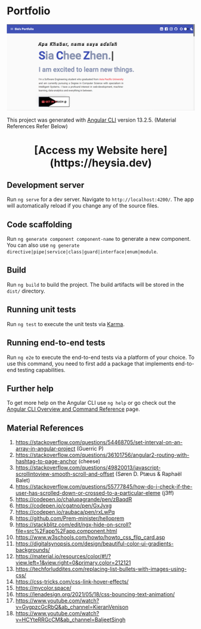 # Portfolio

<img src="web.PNG">

This project was generated with [Angular CLI](https://github.com/angular/angular-cli) version 13.2.5. (Material References Refer Below)

<h1 align="center">
  [Access my Website here](https://heysia.dev)
</h1>

## Development server

Run `ng serve` for a dev server. Navigate to `http://localhost:4200/`. The app will automatically reload if you change any of the source files.

## Code scaffolding

Run `ng generate component component-name` to generate a new component. You can also use `ng generate directive|pipe|service|class|guard|interface|enum|module`.

## Build

Run `ng build` to build the project. The build artifacts will be stored in the `dist/` directory.

## Running unit tests

Run `ng test` to execute the unit tests via [Karma](https://karma-runner.github.io).

## Running end-to-end tests

Run `ng e2e` to execute the end-to-end tests via a platform of your choice. To use this command, you need to first add a package that implements end-to-end testing capabilities.

## Further help

To get more help on the Angular CLI use `ng help` or go check out the [Angular CLI Overview and Command Reference](https://angular.io/cli) page.

## Material References
1. https://stackoverflow.com/questions/54468705/set-interval-on-an-array-in-angular-project (Guerric P)
2. https://stackoverflow.com/questions/36101756/angular2-routing-with-hashtag-to-page-anchor (cheese)
3. https://stackoverflow.com/questions/49820013/javascript-scrollintoview-smooth-scroll-and-offset (Søren D. Ptæus & Raphaël Balet)
4. https://stackoverflow.com/questions/55777845/how-do-i-check-if-the-user-has-scrolled-down-or-crossed-to-a-particular-eleme (j3ff)
5. https://codepen.io/chalupagrande/pen/zBaqdR
6. https://codepen.io/cgatno/pen/GxJvxg
7. https://codepen.io/raubaca/pen/rxLwPq
8. https://github.com/Prem-minister/helloprem
9. https://stackblitz.com/edit/ngx-hide-on-scroll?file=src%2Fapp%2Fapp.component.html
10. https://www.w3schools.com/howto/howto_css_flip_card.asp
11. https://digitalsynopsis.com/design/beautiful-color-ui-gradients-backgrounds/
12. https://material.io/resources/color/#!/?view.left=1&view.right=0&primary.color=212121
13. https://techforluddites.com/replacing-list-bullets-with-images-using-css/
14. https://css-tricks.com/css-link-hover-effects/
15. https://mycolor.space/
16. https://lenadesign.org/2021/05/18/css-bouncing-text-animation/
17. https://www.youtube.com/watch?v=GvgpzcGcRbQ&ab_channel=KieranVenison
18. https://www.youtube.com/watch?v=HCYteRRGcCM&ab_channel=BaljeetSingh


